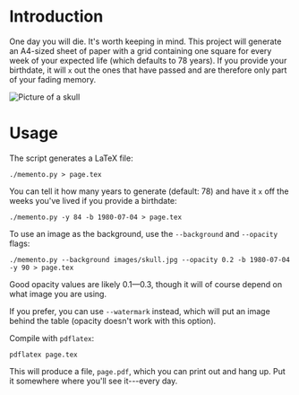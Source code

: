 # Introduction

One day you will die.
It's worth keeping in mind.
This project will generate an A4-sized sheet of paper with a grid containing one square for every week of your expected life (which defaults to 78 years).
If you provide your birthdate, it will `x` out the ones that have passed and are therefore only part of your fading memory.

![Picture of a skull](examples/memento-mori.png)

# Usage

The script generates a LaTeX file:

    ./memento.py > page.tex

You can tell it how many years to generate (default: 78) and have it `x` off the weeks you've lived if you provide a birthdate:

    ./memento.py -y 84 -b 1980-07-04 > page.tex

To use an image as the background, use the `--background` and `--opacity` flags:

    ./memento.py --background images/skull.jpg --opacity 0.2 -b 1980-07-04 -y 90 > page.tex

Good opacity values are likely 0.1—0.3, though it will of course depend on what image you are using.

If you prefer, you can use `--watermark` instead, which will put an image behind the table (opacity doesn't work with this option).

Compile with `pdflatex`:

    pdflatex page.tex

This will produce a file, `page.pdf`, which you can print out and hang up.
Put it somewhere where you'll see it---every day.
